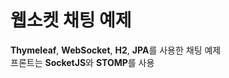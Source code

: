# 웹소켓 채팅 예제

**Thymeleaf**, **WebSocket**, **H2**, **JPA**를 사용한 채팅 예제
<br>
프론트는 **SocketJS**와 **STOMP**를 사용
